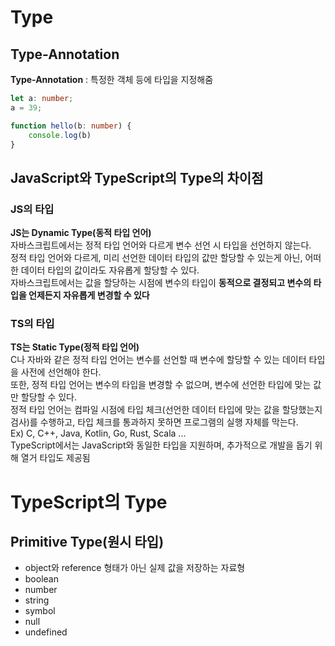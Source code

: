 # Type

## Type-Annotation
**Type-Annotation** : 특정한 객체 등에 타입을 지정해줌
```typescript
let a: number;
a = 39;

function hello(b: number) {
    console.log(b)
}
```

## JavaScript와 TypeScript의 Type의 차이점
### JS의 타입
**JS는 Dynamic Type(동적 타입 언어)**  
자바스크립트에서는 정적 타입 언어와 다르게 변수 선언 시 타입을 선언하지 않는다.  
정적 타입 언어와 다르게, 미리 선언한 데이터 타입의 값만 할당할 수 있는게 아닌, 어떠한 데이터 타입의 값이라도 자유롭게 할당할 수 있다.  
자바스크립트에서는 값을 할당하는 시점에 변수의 타입이 **동적으로 결정되고 변수의 타입을 언제든지 자유롭게 변경할 수 있다**
### TS의 타입
**TS는 Static Type(정적 타입 언어)**  
C나 자바와 같은 정적 타입 언어는 변수를 선언할 때 변수에 할당할 수 있는 데이터 타입을 사전에 선언해야 한다.  
또한, 정적 타입 언어는 변수의 타입을 변경할 수 없으며, 변수에 선언한 타입에 맞는 값만 할당할 수 있다.  
정적 타입 언어는 컴파일 시점에 타입 체크(선언한 데이터 타입에 맞는 값을 할당했는지 검사)를 수행하고, 타입 체크를 통과하지 못하면 프로그램의 실행 자체를 막는다.  
Ex) C, C++, Java, Kotlin, Go, Rust, Scala ...  
TypeScript에서는 JavaScript와 동일한 타입을 지원하며, 추가적으로 개발을 돕기 위해 열거 타입도 제공됨  


# TypeScript의 Type
## Primitive Type(원시 타입)
- object와 reference 형태가 아닌 실제 값을 저장하는 자료형
- boolean
- number
- string
- symbol
- null
- undefined


